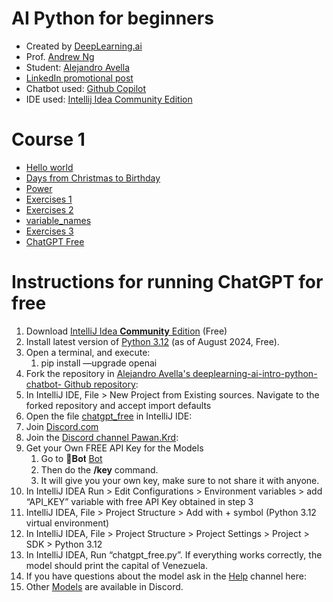 

# AI Python for beginners
* Created by [DeepLearning.ai](https://www.deeplearning.ai/)
* Prof. [Andrew Ng](https://www.linkedin.com/in/andrewyng/)
* Student: [Alejandro Avella](https://aavella77.github.io/about.html)
* [LinkedIn promotional post](https://www.linkedin.com/posts/andrewyng_im-teaching-a-new-course-ai-python-for-activity-7226972667927482368-5lyf/?utm_source=share&utm_medium=member_android)
* Chatbot used: [Github Copilot](https://github.com/features/copilot?ef_id=_k_CjwKCAjw2dG1BhB4EiwA998cqNkI-M29kF65LV6FRu5fva25DNwV2p8xgk_M22Ccsa9zgv-lxp4AhRoCwrIQAvD_BwE_k_&OCID=AIDcmmb150vbv1_SEM__k_CjwKCAjw2dG1BhB4EiwA998cqNkI-M29kF65LV6FRu5fva25DNwV2p8xgk_M22Ccsa9zgv-lxp4AhRoCwrIQAvD_BwE_k_&gad_source=1&gclid=CjwKCAjw2dG1BhB4EiwA998cqNkI-M29kF65LV6FRu5fva25DNwV2p8xgk_M22Ccsa9zgv-lxp4AhRoCwrIQAvD_BwE)
* IDE used: [Intellij Idea Community Edition](https://www.jetbrains.com/idea/)

# Course 1
* [Hello world](course_1/hello_alejandro.py)
* [Days from Christmas to Birthday](course_1/days-christmas-birthday.py)
* [Power](course_1/power.py)
* [Exercises 1](course_1/exercises_1.py)
* [Exercises 2](course_1/exercises_2.py)
* [variable_names](course_1/variable_names.py)
* [Exercises 3](course_1/exercises_3.py)
* [ChatGPT Free](course_1/chatgpt_free.py)

# Instructions for running ChatGPT for free
1. Download [IntelliJ Idea **Community** Edition](https://www.jetbrains.com/idea/download/?section=mac) (Free) 
2. Install latest version of [Python 3.12](https://www.python.org/downloads/) (as of August 2024, Free). 
3. Open a terminal, and execute: 
   1. pip install —upgrade openai
4. Fork the repository in [Alejandro Avella's deeplearning-ai-intro-python-chatbot- Github repository](https://github.com/aavella77/deeplearning-ai-intro-python-chatbot-): 
5. In IntelliJ IDE, File > New Project from Existing sources.  Navigate to the forked repository and accept import defaults
6. Open the file [chatgpt_free](https://github.com/aavella77/deeplearning-ai-intro-python-chatbot-/blob/main/course_1/chatgpt_free.py) in IntelliJ IDE:
7. Join [Discord.com](https://discord.com/)
8. Join the [Discord channel Pawan.Krd](https://discord.com/channels/1055397662976905229/1118325282932264970): 
9. Get your Own FREE API Key for the Models
    1. Go to ⁠🤖𝐁𝐨𝐭 [Bot](https://discord.com/channels/1055397662976905229/1064807234825113621)
    2. Then do the **/key** command.
    3. It will give you your own key, make sure to not share it with anyone. 
10. In IntelliJ IDEA Run > Edit Configurations > Environment variables > add “API_KEY” variable with free API Key obtained in step 3
11. IntelliJ IDEA, File > Project Structure > Add with + symbol (Python 3.12 virtual  environment)
12. In IntelliJ IDEA, File > Project Structure > Project Settings > Project > SDK > Python 3.12
13. In IntelliJ IDEA, Run “chatgpt_free.py”.  If everything works correctly, the model should print the capital of Venezuela. 
14. If you have questions about the model ask in the [Help](https://discord.com/channels/1055397662976905229/1122465350110412841) channel here: 
15. Other [Models](https://discord.com/channels/1055397662976905229/1213171976407883866) are available in Discord.
